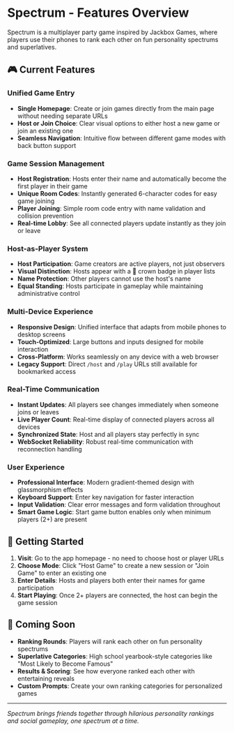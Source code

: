 # Spectrum - Features Overview

Spectrum is a multiplayer party game inspired by Jackbox Games, where players use their phones to rank each other on fun personality spectrums and superlatives.

## 🎮 Current Features

### Unified Game Entry
- **Single Homepage**: Create or join games directly from the main page without needing separate URLs
- **Host or Join Choice**: Clear visual options to either host a new game or join an existing one
- **Seamless Navigation**: Intuitive flow between different game modes with back button support

### Game Session Management
- **Host Registration**: Hosts enter their name and automatically become the first player in their game
- **Unique Room Codes**: Instantly generated 6-character codes for easy game joining
- **Player Joining**: Simple room code entry with name validation and collision prevention
- **Real-time Lobby**: See all connected players update instantly as they join or leave

### Host-as-Player System
- **Host Participation**: Game creators are active players, not just observers
- **Visual Distinction**: Hosts appear with a 👑 crown badge in player lists
- **Name Protection**: Other players cannot use the host's name
- **Equal Standing**: Hosts participate in gameplay while maintaining administrative control

### Multi-Device Experience
- **Responsive Design**: Unified interface that adapts from mobile phones to desktop screens
- **Touch-Optimized**: Large buttons and inputs designed for mobile interaction
- **Cross-Platform**: Works seamlessly on any device with a web browser
- **Legacy Support**: Direct `/host` and `/play` URLs still available for bookmarked access

### Real-Time Communication
- **Instant Updates**: All players see changes immediately when someone joins or leaves
- **Live Player Count**: Real-time display of connected players across all devices
- **Synchronized State**: Host and all players stay perfectly in sync
- **WebSocket Reliability**: Robust real-time communication with reconnection handling

### User Experience
- **Professional Interface**: Modern gradient-themed design with glassmorphism effects
- **Keyboard Support**: Enter key navigation for faster interaction
- **Input Validation**: Clear error messages and form validation throughout
- **Smart Game Logic**: Start game button enables only when minimum players (2+) are present

## 🚀 Getting Started

1. **Visit**: Go to the app homepage - no need to choose host or player URLs
2. **Choose Mode**: Click "Host Game" to create a new session or "Join Game" to enter an existing one
3. **Enter Details**: Hosts and players both enter their names for game participation
4. **Start Playing**: Once 2+ players are connected, the host can begin the game session

## 🎯 Coming Soon

- **Ranking Rounds**: Players will rank each other on fun personality spectrums
- **Superlative Categories**: High school yearbook-style categories like "Most Likely to Become Famous"
- **Results & Scoring**: See how everyone ranked each other with entertaining reveals
- **Custom Prompts**: Create your own ranking categories for personalized games

---

*Spectrum brings friends together through hilarious personality rankings and social gameplay, one spectrum at a time.*